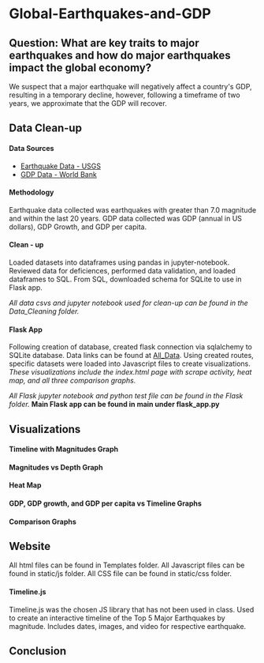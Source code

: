 # Global-Earthquakes-and-GDP
## Question: What are key traits to major earthquakes and how do major earthquakes impact the global economy?
We suspect that a major earthquake will negatively affect a country's GDP, resulting in a temporary decline, however, following a timeframe of two years, we approximate that the GDP will recover.

## Data Clean-up
#### Data Sources
* [Earthquake Data - USGS](https://earthquake.usgs.gov/fdsnws/event/1/)
* [GDP Data - World Bank](https://data.worldbank.org/indicator/NY.GDP.MKTP.PP.KD?end=2019&start=1991)

#### Methodology
Earthquake data collected was earthquakes with greater than 7.0 magnitude and within the last 20 years. 
GDP data collected was GDP (annual in US dollars), GDP Growth, and GDP per capita.

#### Clean - up
Loaded datasets into dataframes using pandas in jupyter-notebook. Reviewed data for deficiences, performed data validation, and loaded dataframes to SQL. 
From SQL, downloaded schema for SQLite to use in Flask app. 

*All data csvs and jupyter notebook used for clean-up can be found in the Data_Cleaning folder.*

#### Flask App
Following creation of database, created flask connection via sqlalchemy to SQLite database.
Data links can be found at [All_Data](http://127.0.0.1:5000/api/v1.0/all_data).
Using created routes, specific datasets were loaded into Javascript files to create visualizations.
*These visualizations include the index.html page with scrape activity, heat map, and all three comparison graphs.*

*All Flask jupyter notebook and python test file can be found in the Flask folder.*
**Main Flask app can be found in main under flask_app.py**

## Visualizations
#### Timeline with Magnitudes Graph
#### Magnitudes vs Depth Graph
#### Heat Map
#### GDP, GDP growth, and GDP per capita vs Timeline Graphs
#### Comparison Graphs

## Website

All html files can be found in Templates folder. 
All Javascript files can be found in static/js folder.
All CSS file can be found in static/css folder.

#### Timeline.js

Timeline.js was the chosen JS library that has not been used in class. 
Used to create an interactive timeline of the Top 5 Major Earthquakes by magnitude. 
Includes dates, images, and video for respective earthquake.

## Conclusion

